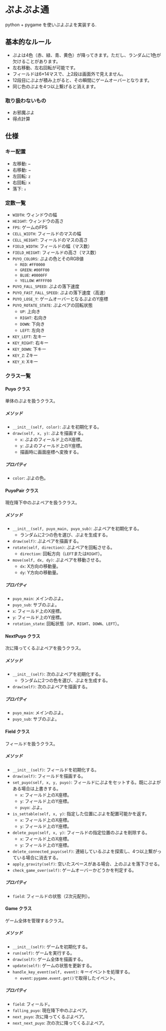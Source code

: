 # ぷよぷよ通

python + pygame を使いぷよぷよを実装する.

## 基本的なルール

- ぷよは4色（赤、緑、青、黄色）が降ってきます。ただし、ランダムに1色が欠けることがあります。
- 左右移動、左右回転が可能です。
- フィールドは6×14マスで、上2段は画面外で見えません。
- 12段目にぷよが積み上がると、その瞬間にゲームオーバーとなります。
- 同じ色のぷよを4つ以上繋げると消えます。

### 取り扱わないもの

- お邪魔ぷよ
- 得点計算

## 仕様

### キー配置

- 左移動: `←`
- 右移動: `→`
- 左回転: `z`
- 右回転: `x`
- 落下: `↓`

### 定数一覧

- `WIDTH`: ウィンドウの幅
- `HEIGHT`: ウィンドウの高さ
- `FPS`: ゲームのFPS
- `CELL_WIDTH`: フィールドのマスの幅
- `CELL_HEIGHT`: フィールドのマスの高さ
- `FIELD_WIDTH`: フィールドの幅（マス数）
- `FIELD_HEIGHT`: フィールドの高さ（マス数）
- `PUYO_COLORS`: ぷよの色とそのRGB値
  - `RED`: `#FF0000`
  - `GREEN`: `#00FF00`
  - `BLUE`: `#0000FF`
  - `YELLOW`: `#FFFF00`
- `PUYO_FALL_SPEED`: ぷよの落下速度
- `PUYO_FAST_FALL_SPEED`: ぷよの落下速度（高速）
- `PUYO_LOSE_Y`: ゲームオーバーとなるぷよのY座標
- `PUYO_ROTATE_STATE`: ぷよペアの回転状態
  - `UP`: 上向き
  - `RIGHT`: 右向き
  - `DOWN`: 下向き
  - `LEFT`: 左向き
- `KEY_LEFT`: 左キー
- `KEY_RIGHT`: 右キー
- `KEY_DOWN`: 下キー
- `KEY_Z`: Zキー
- `KEY_X`: Xキー

### クラス一覧

#### Puyo クラス

単体のぷよを扱うクラス。

##### メソッド

- `__init__(self, color)`: ぷよを初期化する。
- `draw(self, x, y)`: ぷよを描画する。
  - `x`: ぷよのフィールド上のX座標。
  - `y`: ぷよのフィールド上のY座標。
  - 描画時に画面座標へ変換する。

##### プロパティ

- `color`: ぷよの色。

#### PuyoPair クラス

現在降下中のぷよペアを扱うクラス。

##### メソッド

- `__init__(self, puyo_main, puyo_sub)`: ぷよペアを初期化する。
  - ランダムに2つの色を選び、ぷよを生成する。
- `draw(self)`: ぷよペアを描画する。
- `rotate(self, direction)`: ぷよペアを回転させる。
  - `direction`: 回転方向（`LEFT`または`RIGHT`）。
- `move(self, dx, dy)`: ぷよペアを移動させる。
  - `dx`: X方向の移動量。
  - `dy`: Y方向の移動量。

##### プロパティ

- `puyo_main`: メインのぷよ。
- `puyo_sub`: サブのぷよ。
- `x`: フィールド上のX座標。
- `y`: フィールド上のY座標。
- `rotation_state`: 回転状態（`UP`、`RIGHT`、`DOWN`、`LEFT`）。

#### NextPuyo クラス

次に降ってくるぷよペアを扱うクラス。

##### メソッド

- `__init__(self)`: 次のぷよペアを初期化する。
  - ランダムに2つの色を選び、ぷよを生成する。
- `draw(self)`: 次のぷよペアを描画する。

##### プロパティ

- `puyo_main`: メインのぷよ。
- `puyo_sub`: サブのぷよ。

#### Field クラス

フィールドを扱うクラス。

##### メソッド

- `__init__(self)`: フィールドを初期化する。
- `draw(self)`: フィールドを描画する。
- `set_puyo(self, x, y, puyo)`: フィールドにぷよをセットする。既にぷよがある場合は上書きする。
  - `x`: フィールド上のX座標。
  - `y`: フィールド上のY座標。
  - `puyo`: ぷよ。
- `is_settable(self, x, y)`: 指定した位置にぷよを配置可能かを返す。
  - `x`: フィールド上のX座標。
  - `y`: フィールド上のY座標。
- `delete_puyo(self, x, y)`: フィールドの指定位置のぷよを削除する。
  - `x`: フィールド上のX座標。
  - `y`: フィールド上のY座標。
- `delete_connected_puyo(self)`: 連結しているぷよを探索し、4つ以上繋がっている場合に消去する。
- `apply_gravity(self)`: 空いたスペースがある場合、上のぷよを落下させる。
- `check_game_over(self)`: ゲームオーバーかどうかを判定する。

##### プロパティ

- `field`: フィールドの状態（2次元配列）。

#### Game クラス

ゲーム全体を管理するクラス。

##### メソッド

- `__init__(self)`: ゲームを初期化する。
- `run(self)`: ゲームを実行する。
- `draw(self)`: ゲーム全体を描画する。
- `update(self)`: ゲームの状態を更新する。
- `handle_key_event(self, event)`: キーイベントを処理する。
  - `event`: `pygame.event.get()`で取得したイベント。

##### プロパティ

- `field`: フィールド。
- `falling_puyo`: 現在降下中のぷよペア。
- `next_puyo`: 次に降ってくるぷよペア。
- `next_next_puyo`: 次の次に降ってくるぷよペア。
